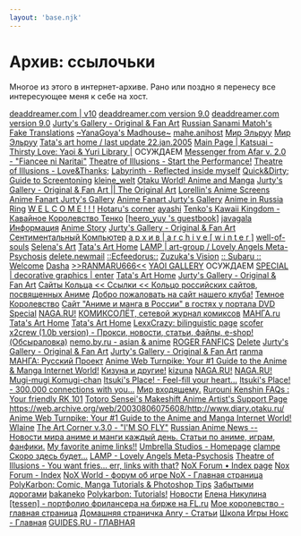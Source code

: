```yaml
---
layout: 'base.njk'
---
```


# Архив: ссылочьки
Многое из этого в интернет-архиве. Рано или поздно я перенесу все интересующее меня к себе на хост.

<A HREF="https://web.archive.org/web/20010421182441/http://ddr.scintillate.net/index.html">deaddreamer.com | v10</A>
<A HREF="https://web.archive.org/web/20010415081015/http://www.deaddreamer.com/index.html">deaddreamer.com version 9.0</A>
<A HREF="https://web.archive.org/web/20010418190027/http://www.deaddreamer.com/">deaddreamer.com version 9.0</A>
<A HREF="https://web.archive.org/web/20050410211023/http://jurty.h1.ru/pix_htm/halloween.htm" >Jurty&#39;s Gallery - Original &amp; Fan Art</A>
<A HREF="https://web.archive.org/web/20021128140132/http://fake.nm.ru:80/">Russian Sanami Matoh&#39;s Fake Translations</A>
<A HREF="https://web.archive.org/web/20031128060135/http://yanagoya.lsssc.ru/">~YanaGoya&#39;s Madhouse~</A>
<A HREF="https://web.archive.org/web/20030612171939/http://mahe.anihost.ru/">mahe.anihost</A>
<A HREF="https://web.archive.org/web/20021016152143/http://elruu.by.ru/index2.htm">Мир Эльруу</A>
<A HREF="https://web.archive.org/web/20020924151034/http://elruu.by.ru/">Мир Эльруу</A>
<A HREF="https://web.archive.org/web/20050207022612/http://zoisite.darkkingdom.ru/">Tata&#39;s art home / last update 22.jan.2005</A>
<A HREF="https://web.archive.org/web/20050405215308/http://katsuai.animeplanet.ru/main.htm">Main Page | Katsuai - Thirsty Love: Yaoi &amp; Yuri Library |</A> ОСУЖДАЕМ
<A HREF="https://web.archive.org/web/20010526174727/http://labyrinth.otaku.ru/setsuna/">Messenger from Afar v. 2.0 - &quot;Fiancee ni Naritai&quot;</A>
<A HREF="https://web.archive.org/web/20010202064900/http://utena.anime.ru/">Theatre of Illusions - Start the Performance!</A>
<A HREF="https://web.archive.org/web/20010614074027/http://utena.anime.ru/thanks.htm">Theatre of Illusions - Love&amp;Thanks;</A>
<A HREF="https://web.archive.org/web/20010525040327/http://labyrinth.otaku.ru:80/">Labyrinth - Reflected inside myself</A>
<A HREF="https://web.archive.org/web/20010228110544/http://labyrinth.otaku.ru/guide.htm" >Quick&amp;Dirty; Guide to Screentoning</A>
<A HREF="https://web.archive.org/web/20000226153316/http://surf.to:80/kleine_welt">kleine_welt</A>
<A HREF="http://www.otakuworld.com/index.html?/0home.html">Otaku World! Anime and Manga</A>
<A HREF="https://web.archive.org/web/20050404092305/http://jurty.h1.ru/original.htm">Jurty&#39;s Gallery - Original &amp; Fan Art || The Original Art</A>
<A HREF="https://web.archive.org/web/19991001133710/http://www.geocities.com/Tokyo/Shrine/1004/">Lorellin&#39;s Anime Screens</A>
<A HREF="https://web.archive.org/web/20010401001524/http://animefanart.by.ru/">Anime Fanart Jurty&#39;s Gallery</A>
<A HREF="https://web.archive.org/web/20001019082340/http://animefanart.newmail.ru:80/">Anime Fanart Jurty&#39;s Gallery</A>
<A HREF="https://web.archive.org/web/20010125023100/http://asp.ur.ru:80/airring/ringmark.html">Anime in Russia Ring</A>
<A HREF="https://web.archive.org/web/20010405030820/http://www.kimera.narod.ru/index1.html">W E L C O M E ! ! !</A>
<A HREF="https://web.archive.org/web/20020126021315/http://hotarushka.narod.ru/">Hotaru&#39;s corner</A>
<A HREF="https://web.archive.org/web/20020120064254/http://ayashi.otaku.ru/">ayashi</A>
<A HREF="https://web.archive.org/web/20011203095313/http://starlady.narod.ru/">Tenko&#39;s Kawaii Kingdom - Кавайное Королевство Тенко</A>
<A HREF="https://web.archive.org/web/20011211111536/http://www.gb.ru/cgi-bin/guestbook/gb.cgi?master=heero_yuy">[heero_yuy &#39;s guestbook]</A>
<A HREF="https://web.archive.org/web/20071011030555/http://javagala.ru/info/">javagala Информация</A>
<A HREF="https://web.archive.org/web/20011030022618/http://fanfiction.newmail.ru/">Anime Story</A>
<A HREF="https://web.archive.org/web/20021130150327/http://jurty.otaku.ru/" >Jurty&#39;s Gallery - Original &amp; Fan Art</A>
<A HREF="https://web.archive.org/web/20021129213949/http://haru-chan.narod.ru/">Сентиментальный Компьютер</A>
<A HREF="https://web.archive.org/web/20021209161213/http://sizer.newmail.ru/home.html">а р х и в | a r c h i v e [ w i n t e r ]</A>
<A HREF="https://web.archive.org/web/20021205215532/http://well-of-souls.com/lullaby/e/index.html">well-of-souls</A>
<A HREF="https://web.archive.org/web/20021122101058/http://selena.complife.net/">Selena&#39;s Art</A>
<A HREF="https://web.archive.org/web/20010815051349/http://www.zoisite.wallst.ru/">Tata&#39;s Art Home</A>
<A HREF="https://web.archive.org/web/20021129060646/http://www.lamp.otaku.ru/">LAMP | art-group / Lovely Angels Meta-Psychosis</A>
<A HREF="https://web.archive.org/web/20011211160659/http://delete.newmail.ru/me.htm">delete.newmail</A>
<A HREF="https://web.archive.org/web/20020809220742/http://ecfeedorus.boom.ru/">::Ecfeedorus::</A>
<A HREF="https://web.archive.org/web/20020815083639/http://www.az.ru/zuzuka/">Zuzuka&#39;s Vision</A>
<A HREF="https://web.archive.org/web/20020808195248/http://subaru.city.tomsk.net/">:: Subaru :: Welcome</A>
<A HREF="https://web.archive.org/web/20021006150845/http://www.geocities.com/dashagirly/">Dasha</A>
<A HREF="https://web.archive.org/web/20020803180003/http://www.ranmaru666.by.ru/">&gt;&gt;RANMARU666&lt;&lt;</A>
<A HREF="https://web.archive.org/web/20020810033638/http://solo.otaku.ru/">YAOI GALLERY</A> ОСУЖДАЕМ
<A HREF="https://web.archive.org/web/20020806200634/http://www.weaponer.com/special/">SPECIAL | decorative graphics | enter</A>
<A HREF="https://web.archive.org/web/20020806193725/http://www.zoisite.wallst.ru/links.html">Tata&#39;s Art Home</A>
<A HREF="https://web.archive.org/web/20020803030245/http://www.jurty.otaku.ru/">Jurty&#39;s Gallery - Original &amp; Fan Art</A>
<A HREF="https://web.archive.org/web/20020829015702/http://asp.ur.ru/bko2/page.php?path=main/links/ring">Сайты Кольца &lt;&lt; Ссылки &lt;&lt; Кольцо российских сайтов, посвященных Аниме</A>
<A HREF="https://web.archive.org/web/20021005074153/http://www.sinor.ru/~walita/">Добро пожаловать на сайт нашего клуба!</A>
<A HREF="https://web.archive.org/web/20020924132820/http://darkkingdom.otaku.ru/">Темное Королевство</A>
<A HREF="https://web.archive.org/web/20020723105824/http://anime.dvdspecial.ru/">Сайт &quot;Аниме и манга в России&quot; в гостях у портала DVD Special</A>
<A HREF="https://web.archive.org/web/20020802164452/http://yaoi.naga.ru/">NAGA.RU!</A>
<A HREF="https://web.archive.org/web/20020718040222/http://comics.aha.ru/">КОМИКСОЛЁТ, сетевой журнал комиксов</A>
<A HREF="https://web.archive.org/web/20020802082709/http://www.manga.ru/">МАНГА.ru</A>
<A HREF="https://web.archive.org/web/20020806192653/http://www.zoisite.wallst.ru/info.html">Tata&#39;s Art Home</A>
<A HREF="https://web.archive.org/web/20020720181806/http://www.zoisite.wallst.ru/">Tata&#39;s Art Home</A>
<A HREF="https://web.archive.org/web/20000902062658/http://lexxcrazy.boom.ru/">LexxCrazy: bilinguistic page</A>
<A HREF="https://web.archive.org/web/20011209043903/http://www.scofer.da.ru/">scofer</A>
<A HREF="https://web.archive.org/web/20020606230907/http://www.x2crew.net/cgi-bin/index?id=links">x2crew (1.0b version) - Прокси, новости, статьи, файлы, e-shop! (Обсыраловка)</A>
<A HREF="https://web.archive.org/web/20020612162018/http://nemo.by.ru/">nemo.by.ru - asian &amp; anime</A>
<A HREF="https://web.archive.org/web/20010721184629/http://www.roger666.narod.ru:80/">ROGER FANFICS</A>
<A HREF="https://web.archive.org/web/20010414033206/http://delete.by.ru:80/">Delete</A>
<A HREF="https://web.archive.org/web/20021004104540/http://www.jurty.otaku.ru/index1.htm">Jurty&#39;s Gallery - Original &amp; Fan Art</A>
<A HREF="https://web.archive.org/web/20020523152213/http://jurty.otaku.ru/">Jurty&#39;s Gallery - Original &amp; Fan Art</A>
<A HREF="https://web.archive.org/web/20020206200914/http://manga.ranma.ru/frames.html">ranma</A>
<A HREF="https://web.archive.org/web/20011216200358/http://www.mangaproject.ru/Stuff/info_project.html">МАНГА: Русский Проект</A>
<A HREF="https://web.archive.org/web/19971211090850/http://www.anipike.com:80/">Anime Web Turnpike: Your #1 Guide to the Anime &amp; Manga Internet World!</A>
<A HREF="https://web.archive.org/web/20010118153200/http://kizuna.narod.ru:80/">Кизуна и другие!</A>
<A HREF="https://web.archive.org/web/20020608205516/http://kizuna.naga.ru/index1.html">kizuna</A>
<A HREF="https://web.archive.org/web/20020810141026/http://yaoi.naga.ru/info/index.shtml">NAGA.RU!</A>
<A HREF="https://web.archive.org/web/20010613123815/http://yaoi.naga.ru/main.shtml">NAGA.RU!</A>
<A HREF="https://web.archive.org/web/20040728184559/http://www.livejournal.com/users/pocket_girl/">Mugi-mugi Komugi-chan</A>
<A HREF="https://web.archive.org/web/20040830125452/http://www.jenya.jp/">Itsuki&#39;s Place! - Feel-fill your heart...</A>
<A HREF="https://web.archive.org/web/20040805180853/http://kawaii.otaku.ru/index.html">Itsuki&#39;s Place! - 300.000 connections with you...</A>
<A HREF="https://web.archive.org/web/20020923024536/http://meethos.narod.ru/">Мир входящему.</A>
<A HREF="https://web.archive.org/web/20020804030533/http://laine.anime.net/RuroKen/index02.html">Rurouni Kenshin FAQs : Your friendly RK 101</A>
<A HREF="https://web.archive.org/web/20010424102402/http://www.best.com/~serafica/">Totoro Sensei&#39;s Makeshift Anime Artist&#39;s Support Page</A>
<A HREF="https://web.archive.org/web/20030806075608/http://www.diary.otaku.ru/">https://web.archive.org/web/20030806075608/http://www.diary.otaku.ru/</A>
<A HREF="https://web.archive.org/web/20001012083207/http://www.anipike.com/">Anime Web Turnpike: Your #1 Guide to the Anime and Manga Internet World!</A>
<A HREF="https://web.archive.org/web/20001021211323/http://laine.anime.net/index.htm">Wlaine</A>
<A HREF="https://web.archive.org/web/20020921131910/http://artcorner.org/">The Art Corner v.3.0 - &quot;I&#39;M SO FLY&quot;</A>
<A HREF="https://web.archive.org/web/20021017004245/http://goddness.otaku.ru/">Russian Anime News -- Новости мира аниме и манги каждый день. Статьи по аниме, играм, фанфики.</A>
<A HREF="https://web.archive.org/web/20021014171354/http://www.kawaii.otaku.ru/links.html">My favorite anime links!!</A>
<A HREF="https://web.archive.org/web/20031002103406/http://www.umbrellastudios.com/articles.shtml">Umbrella Studios - Homepage</A>
<A HREF="https://web.archive.org/web/20010401055207/http://clamp.da.ru/">clampe</A>
<A HREF="https://web.archive.org/web/20011002065329/http://otaku.ru/">Скоро здесь будет...</A>
<A HREF="https://web.archive.org/web/20010418224912/http://lamp.otaku.ru/">LAMP - Lovely Angels Meta-Psychosis</A>
<A HREF="https://web.archive.org/web/20020609191253/http://utena.anime.ru/links.htm">Theatre of Illusions - You want fries... err, links with that?</A>
<A HREF="http://noxcommunity.com/forum/index.php">NoX Forum • Index page</A>
<A HREF="https://www.noxforum.net/index.php">Nox Forum - Index</A>
<A HREF="https://web.archive.org/web/20220430165028/https://forum.noxworld.ru/">NoX World - форум об игре NoX - Главная страница</A>
<A HREF="https://web.archive.org/web/20080830143833/http://www.polykarbon.com/index.html">PolyKarbon: Comic, Manga Tutorials &amp; Photoshop Tips</A>
<A HREF="https://web.archive.org/web/20111209162338/http://www.z-road.ru/">Забытыми дорогами</A>
<A HREF="https://web.archive.org/web/20120417204936/http://www.bakaneko.com/">bakaneko</A>
<A HREF="http://www.polykarbon.com/tutorials/index.htm">Polykarbon: Tutorials!</A>
<A HREF="https://web.archive.org/web/20121103062708/http://anchi.ru/">Новости</A>
<A HREF="https://www.fl.ru/users/tessen/portfolio/">Елена Никулина [tessen] - портфолио фрилансера на бирже на FL.ru</A>
<A HREF="https://web.archive.org/web/20121120115256/http://mykingdom1.narod.ru/">Мое королевство - главная страница</A>
<A HREF="https://web.archive.org/web/20041012202353/http://www.anry.ru/rus/articles/articles.htm">Домашняя страничка Anry - Статьи</A>
<A HREF="https://nox-school.ucoz.ru/">Школа Игры Нокс - Главная</A>
<A HREF="https://web.archive.org/web/20070626025148/http://www.guides.ru/default.asp">GUIDES.RU - ГЛАВНАЯ</A>

